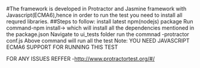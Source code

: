 #The framework is developed in Protractor and Jasmine framework with Javascript(ECMA6),hence in order to run the test you need to install all requred libraries.
##Steps to follow:
install latest npm(nodejs) package
Run command-npm install-> which will install all the dependencies mentioned in the package.json
Navigate to ui_tests folder
run the commnad -protractor conf.js
Above command will run all the test
Note: YOU NEED JAVASCRIPT ECMA6 SUPPORT FOR RUNNING THIS TEST


FOR ANY ISSUES REFFER -http://www.protractortest.org/#/

